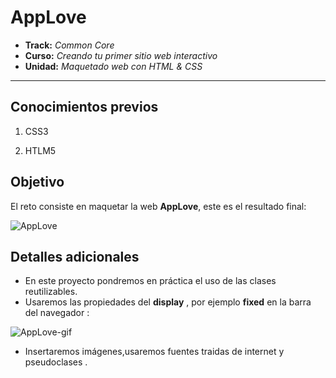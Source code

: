 # AppLove

* **Track:** _Common Core_
* **Curso:** _Creando tu primer sitio web interactivo_
* **Unidad:** _Maquetado web con HTML & CSS_

***

## Conocimientos previos

1. CSS3

2. HTLM5

## Objetivo

El reto consiste en maquetar la web **AppLove**, este es el resultado final:

![AppLove](https://fotos.subefotos.com/1edc0aab51f1d624da4a24ab86129d87o.png)

## Detalles adicionales

- En este proyecto pondremos en práctica el uso de las clases reutilizables.
- Usaremos las propiedades del **display** , por ejemplo **fixed** en la barra del navegador :

![AppLove-gif](https://fotos.subefotos.com/da068e44cb72b36ba6c4458130c00185o.gif)

- Insertaremos imágenes,usaremos fuentes traidas de internet y pseudoclases .
